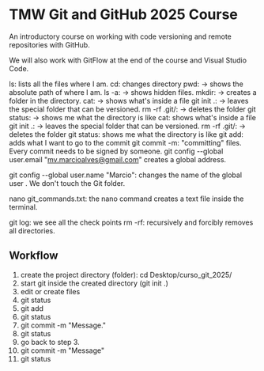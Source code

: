 # TMW Git and GitHub 2025 Course

An introductory course on working with code versioning and remote repositories with GitHub.

We will also work with GitFlow at the end of the course and Visual Studio Code.

ls: lists all the files where I am.
cd: changes directory
pwd: -> shows the absolute path of where I am.
ls -a: -> shows hidden files.
mkdir: -> creates a folder in the directory.
cat: -> shows what's inside a file
git init .: -> leaves the special folder that can be versioned.
rm -rf .git/: -> deletes the folder
git status: -> shows me what the directory is like
cat: shows what's inside a file
git init .: -> leaves the special folder that can be versioned.
rm -rf .git/: -> deletes the folder
git status: shows me what the directory is like
git add: adds what I want to go to the commit
git commit -m: "committing" files. Every commit needs to be signed by someone.
git config --global user.email "mv.marcioalves@gmail.com" creates a global address.

git config --global user.name "Marcio": changes the name of the global user
. We don't touch the Git folder.

nano git_commands.txt: the nano command creates a text file inside the terminal.

git log: we see all the check points
rm -rf: recursively and forcibly removes all directories.

## Workflow
1. create the project directory (folder): cd Desktop/curso_git_2025/
2. start git inside the created directory (git init .)
3. edit or create files
4. git status
5. git add <file name>
6. git status
7. git commit -m "Message."
8. git status
9. go back to step 3.
7. git commit -m "Message"
8. git status






